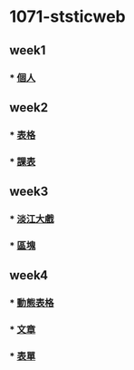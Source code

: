 # 1071-ststicweb

## week1
### * [個人](https://s0227373691.github.io/1071-ststicweb/w01/intro.html)

## week2
### * [表格](https://s0227373691.github.io/1071-ststicweb/w02/pokemon.html)
### * [課表](https://s0227373691.github.io/1071-ststicweb/w02/Curriculum.html)

## week3
### * [淡江大戲](https://s0227373691.github.io/1071-ststicweb/w03/tku60.html)
### * [區塊](https://s0227373691.github.io/1071-ststicweb/w03/div.html)

## week4
### * [動態表格](https://s0227373691.github.io/1071-ststicweb/w04/ttt.html)
### * [文章](https://s0227373691.github.io/1071-ststicweb/w04/blog.html)
### * [表單](https://s0227373691.github.io/1071-ststicweb/w04/Form.html)
<!--stackedit_data:
eyJoaXN0b3J5IjpbLTIzMDA2ODg4LDEyODQwNzI5MjAsNDk1Mj
IwNzYsLTE3ODE3ODQ4NzJdfQ==
-->